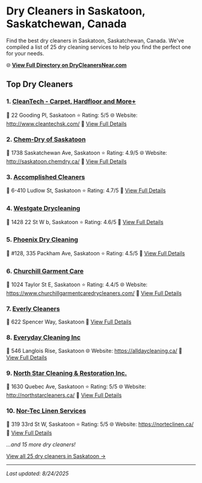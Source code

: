 # Dry Cleaners in Saskatoon, Saskatchewan, Canada

Find the best dry cleaners in Saskatoon, Saskatchewan, Canada. We've compiled a list of 25 dry cleaning services to help you find the perfect one for your needs.

🌐 **[View Full Directory on DryCleanersNear.com](https://drycleanersnear.com/city/Canada/Saskatchewan/Saskatoon)**

## Top Dry Cleaners

### 1. [CleanTech - Carpet, Hardfloor and More+](https://drycleanersnear.com/dryCleaner/68a9213ebf63596465d0a245/cleantech-carpet-hardfloor-and-more)
📍 22 Gooding Pl, Saskatoon
⭐ Rating: 5/5
🌐 Website: http://www.cleantechsk.com/
🔗 [View Full Details](https://drycleanersnear.com/dryCleaner/68a9213ebf63596465d0a245/cleantech-carpet-hardfloor-and-more)

### 2. [Chem-Dry of Saskatoon](https://drycleanersnear.com/dryCleaner/68a9213fbf63596465d0a251/chem-dry-of-saskatoon)
📍 1738 Saskatchewan Ave, Saskatoon
⭐ Rating: 4.9/5
🌐 Website: http://saskatoon.chemdry.ca/
🔗 [View Full Details](https://drycleanersnear.com/dryCleaner/68a9213fbf63596465d0a251/chem-dry-of-saskatoon)

### 3. [Accomplished Cleaners](https://drycleanersnear.com/dryCleaner/68a92104bf63596465d09fdf/accomplished-cleaners)
📍 6-410 Ludlow St, Saskatoon
⭐ Rating: 4.7/5
🔗 [View Full Details](https://drycleanersnear.com/dryCleaner/68a92104bf63596465d09fdf/accomplished-cleaners)

### 4. [Westgate Drycleaning](https://drycleanersnear.com/dryCleaner/68a920f9bf63596465d09f7d/westgate-drycleaning)
📍 1428 22 St W b, Saskatoon
⭐ Rating: 4.6/5
🔗 [View Full Details](https://drycleanersnear.com/dryCleaner/68a920f9bf63596465d09f7d/westgate-drycleaning)

### 5. [Phoenix Dry Cleaning](https://drycleanersnear.com/dryCleaner/68a92116bf63596465d0a09e/phoenix-dry-cleaning)
📍 #128, 335 Packham Ave, Saskatoon
⭐ Rating: 4.5/5
🔗 [View Full Details](https://drycleanersnear.com/dryCleaner/68a92116bf63596465d0a09e/phoenix-dry-cleaning)

### 6. [Churchill Garment Care](https://drycleanersnear.com/dryCleaner/68a920f1bf63596465d09f3f/churchill-garment-care)
📍 1024 Taylor St E, Saskatoon
⭐ Rating: 4.4/5
🌐 Website: https://www.churchillgarmentcaredrycleaners.com/
🔗 [View Full Details](https://drycleanersnear.com/dryCleaner/68a920f1bf63596465d09f3f/churchill-garment-care)

### 7. [Everly Cleaners](https://drycleanersnear.com/dryCleaner/68a9211fbf63596465d0a136/everly-cleaners)
📍 622 Spencer Way, Saskatoon
🔗 [View Full Details](https://drycleanersnear.com/dryCleaner/68a9211fbf63596465d0a136/everly-cleaners)

### 8. [Everyday Cleaning Inc](https://drycleanersnear.com/dryCleaner/68a9212cbf63596465d0a1c9/everyday-cleaning-inc)
📍 546 Langlois Rise, Saskatoon
🌐 Website: https://alldaycleaning.ca/
🔗 [View Full Details](https://drycleanersnear.com/dryCleaner/68a9212cbf63596465d0a1c9/everyday-cleaning-inc)

### 9. [North Star Cleaning & Restoration Inc.](https://drycleanersnear.com/dryCleaner/68a92127bf63596465d0a193/north-star-cleaning-restoration-inc)
📍 1630 Quebec Ave, Saskatoon
⭐ Rating: 5/5
🌐 Website: http://northstarcleaners.ca/
🔗 [View Full Details](https://drycleanersnear.com/dryCleaner/68a92127bf63596465d0a193/north-star-cleaning-restoration-inc)

### 10. [Nor-Tec Linen Services](https://drycleanersnear.com/dryCleaner/68a9212bbf63596465d0a1a8/nor-tec-linen-services)
📍 319 33rd St W, Saskatoon
⭐ Rating: 5/5
🌐 Website: https://norteclinen.ca/
🔗 [View Full Details](https://drycleanersnear.com/dryCleaner/68a9212bbf63596465d0a1a8/nor-tec-linen-services)


*...and 15 more dry cleaners!*

[View all 25 dry cleaners in Saskatoon →](https://drycleanersnear.com/city/Canada/Saskatchewan/Saskatoon)

---

*Last updated: 8/24/2025*
